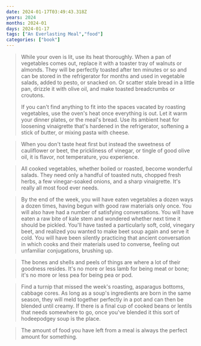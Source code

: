 ```yaml
---
date: 2024-01-17T03:49:43.318Z
years: 2024
months: 2024-01
days: 2024-01-17
tags: ["An Everlasting Meal","food"]
categories: ["book"]
---
```

> While your oven is lit, use its heat thoroughly. When a pan of vegetables comes out, replace it with a toaster tray of walnuts or almonds. They will be perfectly toasted after ten minutes or so and can be stored in the refrigerator for months and used in vegetable salads, added to pesto, or snacked on. Or scatter stale bread in a little pan, drizzle it with olive oil, and make toasted breadcrumbs or croutons.
> 
> If you can't find anything to fit into the spaces vacated by roasting vegetables, use the oven's heat once everything is out. Let it warm your dinner plates, or the meal's bread. Use its ambient heat for loosening vinaigrette that's hardened in the refrigerator, softening a stick of butter, or mixing pasta with cheese.

> When you don't taste heat first but instead the sweetness of cauliflower or beet, the prickliness of vinegar, or tingle of good olive oil, it is flavor, not temperature, you experience.

> All cooked vegetables, whether boiled or roasted, become wonderful salads. They need only a handful of toasted nuts, chopped fresh herbs, a few vinegar-soaked onions, and a sharp vinaigrette. It's really all most food ever needs.

> By the end of the week, you will have eaten vegetables a dozen ways a dozen times, having begun with good raw materials only once. You will also have had a number of satisfying conversations. You will have eaten a raw bite of kale stem and wondered whether next time it should be pickled. You'll have tasted a particularly soft, cold, vinegary beet, and realized you wanted to make beet soup again and serve it cold. You will have been silently practicing that ancient conversation in which cooks and their materials used to converse, feeling out unfamiliar conjugations, brushing up.

> The bones and shells and peels of things are where a lot of their goodness resides. It's no more or less lamb for being meat or bone; it's no more or less pea for being pea or pod.

> Find a turnip that missed the week's roasting, asparagus bottoms, cabbage cores. As long as a soup's ingredients are born in the same season, they will meld together perfectly in a pot and can then be blended until creamy. If there is a final cup of cooked beans or lentils that needs somewhere to go, once you've blended it this sort of hodeepodgey soup is the place.

> The amount of food you have left from a meal is always the perfect amount for something.
